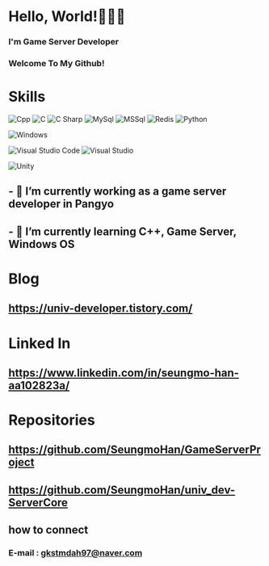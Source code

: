 # Hello, World!👋👋👋
### I'm Game Server Developer
### Welcome To My Github!

# Skills 

<img alt="Cpp" src 
="https://img.shields.io/badge/C++-00599C.svg?&style=for-the-badge&logo=C++&logoColor=white"/>
<img alt="C" src 
="https://img.shields.io/badge/C-A8B9CC.svg?&style=for-the-badge&logo=C&logoColor=white"/>
<img alt="C Sharp" src 
="https://img.shields.io/badge/CSharp-4479A1.svg?&style=for-the-badge&logo=CSharp&logoColor=white"/>
<img alt="MySql" src 
="https://img.shields.io/badge/MySql-333333.svg?&style=for-the-badge&logo=MySql&logoColor=white"/>
<img alt="MSSql" src 
="https://img.shields.io/badge/MSSql-11AADD.svg?&style=for-the-badge&logo=MySql&logoColor=white"/>
<img alt="Redis" src 
="https://img.shields.io/badge/Redis-DC382D.svg?&style=for-the-badge&logo=Redis&logoColor=white"/>
<img alt="Python" src 
="https://img.shields.io/badge/Python-3776AB.svg?&style=for-the-badge&logo=Python&logoColor=white"/>

<img alt="Windows" src 
="https://img.shields.io/badge/Windows-0078D6.svg?&style=for-the-badge&logo=Windows&logoColor=white"/>

<img alt="Visual Studio Code" src 
="https://img.shields.io/badge/VisualStudioCode-007ACC.svg?&style=for-the-badge&logo=VisualStudioCode&logoColor=white"/>
<img alt="Visual Studio" src 
="https://img.shields.io/badge/VisualStudio-5C2D91.svg?&style=for-the-badge&logo=VisualStudio&logoColor=white"/>

<img alt="Unity" src 
="https://img.shields.io/badge/Unity-FFFFFF.svg?&style=for-the-badge&logo=Unity&logoColor=black"/>


## - 🔭 I’m currently working as a game server developer in Pangyo
## - 🌱 I’m currently learning C++, Game Server, Windows OS

# Blog
## https://univ-developer.tistory.com/

# Linked In
## https://www.linkedin.com/in/seungmo-han-aa102823a/

# Repositories
## https://github.com/SeungmoHan/GameServerProject
## https://github.com/SeungmoHan/univ_dev-ServerCore

## how to connect
### E-mail : gkstmdah97@naver.com

<!--
**SeungmoHan/SeungmoHan** is a ✨ _special_ ✨ repository because its `README.md` (this file) appears on your GitHub profile.

Here are some ideas to get you started:



- 🔭 I’m currently working on Webzen.Inc
- 🌱 I’m currently learning C++, GameServer, Windows OS
- 👯 I’m looking to collaborate on ...
- 🤔 I’m looking for help with ...
- 💬 Ask me about Everything what i developed
- 📫 How to reach me: gkstmdah97@naver.com
- 😄 Pronouns: ...
- ⚡ Fun fact: ...
-->
